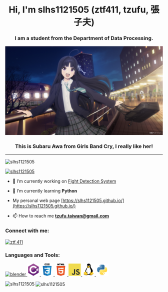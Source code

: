<div align="center">
  <h1>Hi, I'm slhs1121505 (ztf411, tzufu, 張子夫)</h1>
  <h3>I am a student from the Department of Data Processing.</h3>
  <img src="G1HuJgLaQAEJBTT.jpg" alt="subaru" />
  <h3>This is Subaru Awa from Girls Band Cry, I really like her!</h3>
</div>

<hr>

<p align="left"> <img src="https://komarev.com/ghpvc/?username=slhs1121505&label=Profile%20views&color=0e75b6&style=flat" alt="slhs1121505" /> </p>

<p align="left"> <a href="https://github.com/ryo-ma/github-profile-trophy"><img src="https://github-profile-trophy.vercel.app/?username=slhs1121505" alt="slhs1121505" /></a> </p>

- 🔭 I’m currently working on [Fight Detection System](https://github.com/slhs1121505/Fight_detection_system)

- 🌱 I’m currently learning **Python**

- My personal web page [https://slhs1121505.github.io/](https://slhs1121505.github.io/)

- 📫 How to reach me **tzufu.taiwan@gmail.com**

<h3 align="left">Connect with me:</h3>
<p align="left">
<a href="https://instagram.com/ztf.411" target="blank"><img align="center" src="https://raw.githubusercontent.com/rahuldkjain/github-profile-readme-generator/master/src/images/icons/Social/instagram.svg" alt="ztf.411" height="30" width="40" /></a>
</p>

<h3 align="left">Languages and Tools:</h3>
<p align="left"> <a href="https://www.blender.org/" target="_blank" rel="noreferrer"> <img src="https://download.blender.org/branding/community/blender_community_badge_white.svg" alt="blender" width="40" height="40"/> </a> <a href="https://www.w3schools.com/cs/" target="_blank" rel="noreferrer"> <img src="https://raw.githubusercontent.com/devicons/devicon/master/icons/csharp/csharp-original.svg" alt="csharp" width="40" height="40"/> </a> <a href="https://www.w3schools.com/css/" target="_blank" rel="noreferrer"> <img src="https://raw.githubusercontent.com/devicons/devicon/master/icons/css3/css3-original-wordmark.svg" alt="css3" width="40" height="40"/> </a> <a href="https://www.w3.org/html/" target="_blank" rel="noreferrer"> <img src="https://raw.githubusercontent.com/devicons/devicon/master/icons/html5/html5-original-wordmark.svg" alt="html5" width="40" height="40"/> </a> <a href="https://developer.mozilla.org/en-US/docs/Web/JavaScript" target="_blank" rel="noreferrer"> <img src="https://raw.githubusercontent.com/devicons/devicon/master/icons/javascript/javascript-original.svg" alt="javascript" width="40" height="40"/> </a> <a href="https://www.linux.org/" target="_blank" rel="noreferrer"> <img src="https://raw.githubusercontent.com/devicons/devicon/master/icons/linux/linux-original.svg" alt="linux" width="40" height="40"/> </a> <a href="https://www.python.org" target="_blank" rel="noreferrer"> <img src="https://raw.githubusercontent.com/devicons/devicon/master/icons/python/python-original.svg" alt="python" width="40" height="40"/> </a> </p>

<p><img align="left" src="https://github-readme-stats.vercel.app/api/top-langs?username=slhs1121505&show_icons=true&locale=en&layout=compact" alt="slhs1121505" /></p>

<p>&nbsp;<img align="center" src="https://github-readme-stats.vercel.app/api?username=slhs1121505&show_icons=true&locale=en" alt="slhs1121505" /></p>
